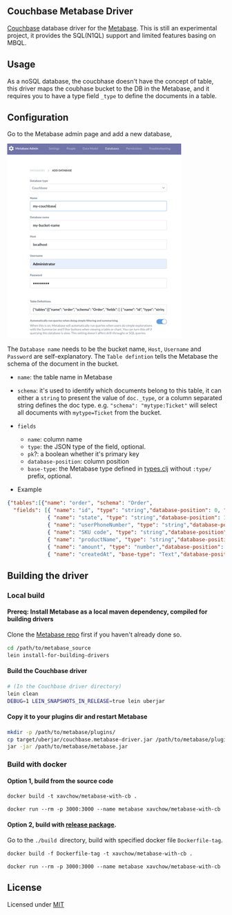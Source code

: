 ## Couchbase Metabase Driver

[Couchbase](https://www.couchbase.com/) database driver for the [Metabase](https://github.com/metabase/metabase).
This is still an experimental project, it provides the SQL(N1QL) support and limited features basing on MBQL.

## Usage

As a noSQL database, the coucbhase doesn't have the concept of table, this driver maps the coubhase bucket to the DB in the Metabase,
and it requires you to have a type field `_type` to define the documents in a table.

## Configuration

Go to the Metabase admin page and add a new database,


<img src="https://raw.githubusercontent.com/xavierchow/asset/master/metabase-couchbase-driver/metabase-admin.png" height="450">

The `Database name` needs to be the bucket name, `Host`, `Username` and `Password` are self-explanatory.
The `Table defintion` tells the Metabase the schema of the document in the bucket.

* `name`: the table name in Metabase
* `schema`: it's used to identify which documents belong to this table, it can either a `string` to present the value of `doc._type`, or a column separated string defines the doc type. e.g. `"schema": "mytype:Ticket"` will select all documents with `mytype=Ticket` from the bucket.
* `fields`
  * ``name``: column name
  * `type`: the JSON type of the field, optional.
  * `pk`?: a boolean whether it's primary key
  * `database-position`: column position
  * `base-type`:  the Metabase type defined in [types.clj](https://github.com/metabase/metabase/blob/master/src/metabase/types.clj) without `:type/` prefix, optional.

* Example
```json
{"tables":[{"name": "order", "schema": "Order", 
  "fields": [{ "name": "id", "type": "string","database-position": 0, "pk?": true},
             { "name": "state", "type": "string","database-position": 1 },
             { "name": "userPhoneNumber", "type": "string","database-position": 2 },
             { "name": "SKU code", "type": "string","database-position": 3 },
             { "name": "productName", "type": "string","database-position": 4 },
             { "name": "amount", "type": "number","database-position": 5 },
             { "name": "createdAt", "base-type": "Text","database-position": 6 }]}]}
```


## Building the driver

### Local build
#### Prereq: Install Metabase as a local maven dependency, compiled for building drivers

Clone the [Metabase repo](https://github.com/metabase/metabase) first if you haven't already done so.

```bash
cd /path/to/metabase_source
lein install-for-building-drivers
```

#### Build the Couchbase driver

```bash
# (In the Couchbase driver directory)
lein clean
DEBUG=1 LEIN_SNAPSHOTS_IN_RELEASE=true lein uberjar
```

#### Copy it to your plugins dir and restart Metabase

```bash
mkdir -p /path/to/metabase/plugins/
cp target/uberjar/couchbase.metabase-driver.jar /path/to/metabase/plugins/
jar -jar /path/to/metabase/metabase.jar
```

### Build with docker

#### Option 1, build from the source code

```
docker build -t xavchow/metabase-with-cb .
```

```
docker run --rm -p 3000:3000 --name metabase xavchow/metabase-with-cb
```

#### Option 2, build with [release package](https://github.com/xavierchow/metabase-couchbase-driver/releases).
Go to the `./build `directory, build with specified docker file `Dockerfile-tag`.
```
docker build -f Dockerfile-tag -t xavchow/metabase-with-cb .
```

```
docker run --rm -p 3000:3000 --name metabase xavchow/metabase-with-cb
```

## License

Licensed under [MIT](https://github.com/xavierchow/metabase-couchbase-driver/blob/master/LICENSE)
